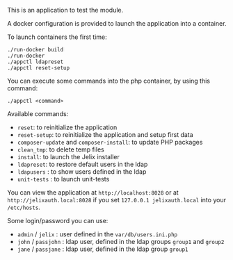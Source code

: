 This is an application to test the module.

A docker configuration is provided to launch the application into a container.

To launch containers the first time:

```
./run-docker build
./run-docker
./appctl ldapreset
./appctl reset-setup
```

You can execute some commands into the php container, by using this command:

```
./appctl <command>
```

Available commands:

* `reset`: to reinitialize the application 
* `reset-setup`: to reinitialize the application and setup first data 
* `composer-update` and `composer-install`: to update PHP packages 
* `clean_tmp`: to delete temp files 
* `install`: to launch the Jelix installer
* `ldapreset`: to restore default users in the ldap
* `ldapusers` : to show users defined in the ldap
* `unit-tests` : to launch unit-tests


You can view the application at `http://localhost:8028` or at `http://jelixauth.local:8028`
if you set `127.0.0.1 jelixauth.local` into your `/etc/hosts`.

Some login/password you can use:

* `admin` / `jelix` : user defined in the `var/db/users.ini.php`
* `john` / `passjohn` : ldap user, defined in the ldap groups `group1` and `group2`
* `jane` / `passjane` : ldap user, defined in the ldap group `group1`
